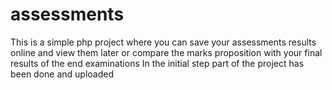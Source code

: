 # assessments
This is a simple php project where you can save your assessments results online and view them later or compare the marks proposition with your final results of the end examinations
In the initial step part of the project has been done and uploaded
